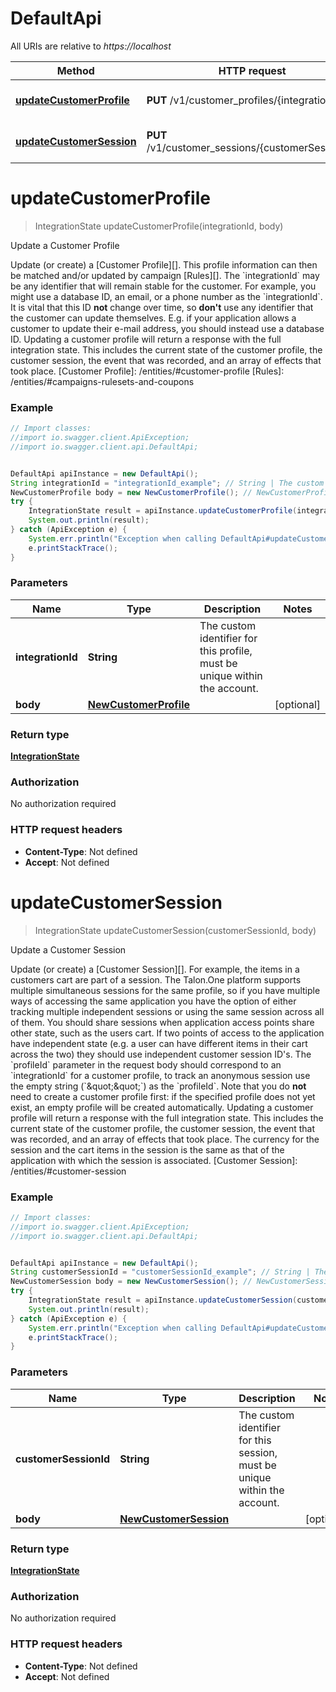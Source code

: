 # DefaultApi

All URIs are relative to *https://localhost*

Method | HTTP request | Description
------------- | ------------- | -------------
[**updateCustomerProfile**](DefaultApi.md#updateCustomerProfile) | **PUT** /v1/customer_profiles/{integrationId} | Update a Customer Profile
[**updateCustomerSession**](DefaultApi.md#updateCustomerSession) | **PUT** /v1/customer_sessions/{customerSessionId} | Update a Customer Session


<a name="updateCustomerProfile"></a>
# **updateCustomerProfile**
> IntegrationState updateCustomerProfile(integrationId, body)

Update a Customer Profile

Update (or create) a [Customer Profile][]. This profile information can then be matched and/or updated by campaign [Rules][].  The &#x60;integrationId&#x60; may be any identifier that will remain stable for the customer. For example, you might use a database ID, an email, or a phone number as the &#x60;integrationId&#x60;. It is vital that this ID **not** change over time, so **don&#39;t** use any identifier that the customer can update themselves. E.g. if your application allows a customer to update their e-mail address, you should instead use a database ID.  Updating a customer profile will return a response with the full integration state. This includes the current state of the customer profile, the customer session, the event that was recorded, and an array of effects that took place.  [Customer Profile]: /entities/#customer-profile [Rules]: /entities/#campaigns-rulesets-and-coupons 

### Example
```java
// Import classes:
//import io.swagger.client.ApiException;
//import io.swagger.client.api.DefaultApi;


DefaultApi apiInstance = new DefaultApi();
String integrationId = "integrationId_example"; // String | The custom identifier for this profile, must be unique within the account.
NewCustomerProfile body = new NewCustomerProfile(); // NewCustomerProfile | 
try {
    IntegrationState result = apiInstance.updateCustomerProfile(integrationId, body);
    System.out.println(result);
} catch (ApiException e) {
    System.err.println("Exception when calling DefaultApi#updateCustomerProfile");
    e.printStackTrace();
}
```

### Parameters

Name | Type | Description  | Notes
------------- | ------------- | ------------- | -------------
 **integrationId** | **String**| The custom identifier for this profile, must be unique within the account. |
 **body** | [**NewCustomerProfile**](NewCustomerProfile.md)|  | [optional]

### Return type

[**IntegrationState**](IntegrationState.md)

### Authorization

No authorization required

### HTTP request headers

 - **Content-Type**: Not defined
 - **Accept**: Not defined

<a name="updateCustomerSession"></a>
# **updateCustomerSession**
> IntegrationState updateCustomerSession(customerSessionId, body)

Update a Customer Session

Update (or create) a [Customer Session][]. For example, the items in a customers cart are part of a session.  The Talon.One platform supports multiple simultaneous sessions for the same profile, so if you have multiple ways of accessing the same application you have the option of either tracking multiple independent sessions or using the same session across all of them. You should share sessions when application access points share other state, such as the users cart. If two points of access to the application have independent state (e.g. a user can have different items in their cart across the two) they should use independent customer session ID&#39;s.  The &#x60;profileId&#x60; parameter in the request body should correspond to an &#x60;integrationId&#x60; for a customer profile, to track an anonymous session use the empty string (&#x60;\&quot;\&quot;&#x60;) as the &#x60;profileId&#x60;. Note that you do **not** need to create a customer profile first: if the specified profile does not yet exist, an empty profile will be created automatically.  Updating a customer profile will return a response with the full integration state. This includes the current state of the customer profile, the customer session, the event that was recorded, and an array of effects that took place.  The currency for the session and the cart items in the session is the same as that of the application with which the session is associated.  [Customer Session]: /entities/#customer-session 

### Example
```java
// Import classes:
//import io.swagger.client.ApiException;
//import io.swagger.client.api.DefaultApi;


DefaultApi apiInstance = new DefaultApi();
String customerSessionId = "customerSessionId_example"; // String | The custom identifier for this session, must be unique within the account.
NewCustomerSession body = new NewCustomerSession(); // NewCustomerSession | 
try {
    IntegrationState result = apiInstance.updateCustomerSession(customerSessionId, body);
    System.out.println(result);
} catch (ApiException e) {
    System.err.println("Exception when calling DefaultApi#updateCustomerSession");
    e.printStackTrace();
}
```

### Parameters

Name | Type | Description  | Notes
------------- | ------------- | ------------- | -------------
 **customerSessionId** | **String**| The custom identifier for this session, must be unique within the account. |
 **body** | [**NewCustomerSession**](NewCustomerSession.md)|  | [optional]

### Return type

[**IntegrationState**](IntegrationState.md)

### Authorization

No authorization required

### HTTP request headers

 - **Content-Type**: Not defined
 - **Accept**: Not defined


